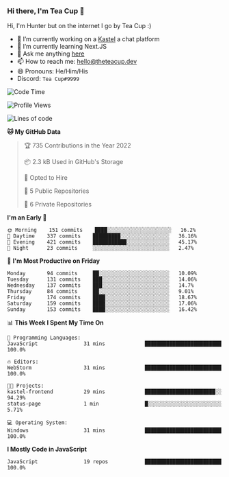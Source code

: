 ### Hi there, I'm Tea Cup 👋 

Hi, I'm Hunter but on the internet I go by Tea Cup :)

- 🔭 I’m currently working on a [Kastel](https://github.com/Kastelll) a chat platform
- 🌱 I’m currently learning Next.JS
- 💬 Ask me anything [here](https://github.com/TheTeaCup/TheTeaCup/issues)
- 📫 How to reach me: [hello@theteacup.dev](mailto:hello@theteacup.dev)
- 😄 Pronouns: He/Him/His
- Discord: `Tea Cup#9999`

<!--START_SECTION:waka-->
![Code Time](http://img.shields.io/badge/Code%20Time-203%20hrs%2031%20mins-blue)

![Profile Views](http://img.shields.io/badge/Profile%20Views-3-blue)

![Lines of code](https://img.shields.io/badge/From%20Hello%20World%20I%27ve%20Written-69%20Thousand%20lines%20of%20code-blue)

**🐱 My GitHub Data** 

> 🏆 735 Contributions in the Year 2022
 > 
> 📦 2.3 kB Used in GitHub's Storage 
 > 
> 💼 Opted to Hire
 > 
> 📜 5 Public Repositories 
 > 
> 🔑 6 Private Repositories  
 > 
**I'm an Early 🐤** 

```text
🌞 Morning    151 commits    ████░░░░░░░░░░░░░░░░░░░░░   16.2% 
🌆 Daytime    337 commits    █████████░░░░░░░░░░░░░░░░   36.16% 
🌃 Evening    421 commits    ███████████░░░░░░░░░░░░░░   45.17% 
🌙 Night      23 commits     ░░░░░░░░░░░░░░░░░░░░░░░░░   2.47%

```
📅 **I'm Most Productive on Friday** 

```text
Monday       94 commits     ██░░░░░░░░░░░░░░░░░░░░░░░   10.09% 
Tuesday      131 commits    ███░░░░░░░░░░░░░░░░░░░░░░   14.06% 
Wednesday    137 commits    ███░░░░░░░░░░░░░░░░░░░░░░   14.7% 
Thursday     84 commits     ██░░░░░░░░░░░░░░░░░░░░░░░   9.01% 
Friday       174 commits    ████░░░░░░░░░░░░░░░░░░░░░   18.67% 
Saturday     159 commits    ████░░░░░░░░░░░░░░░░░░░░░   17.06% 
Sunday       153 commits    ████░░░░░░░░░░░░░░░░░░░░░   16.42%

```


📊 **This Week I Spent My Time On** 

```text
💬 Programming Languages: 
JavaScript               31 mins             █████████████████████████   100.0%

🔥 Editors: 
WebStorm                 31 mins             █████████████████████████   100.0%

🐱‍💻 Projects: 
kastel-frontend          29 mins             ███████████████████████░░   94.29% 
status-page              1 min               █░░░░░░░░░░░░░░░░░░░░░░░░   5.71%

💻 Operating System: 
Windows                  31 mins             █████████████████████████   100.0%

```

**I Mostly Code in JavaScript** 

```text
JavaScript               19 repos            █████████████████████████   100.0%

```



<!--END_SECTION:waka-->
